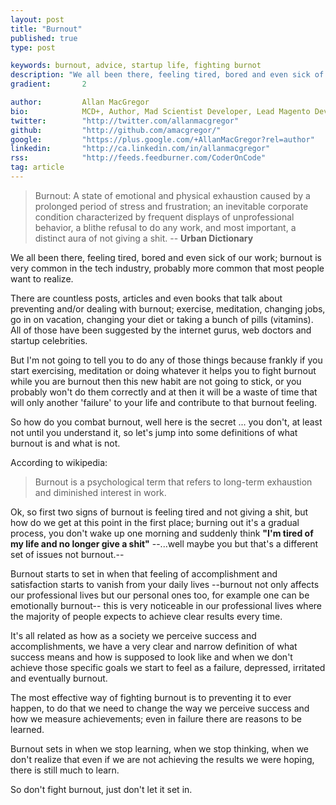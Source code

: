 ```yaml
---
layout: post
title: "Burnout"
published: true
type: post

keywords: burnout, advice, startup life, fighting burnot
description: "We all been there, feeling tired, bored and even sick of our work; burnout is very common in the tech industry, probably more common that most people want to realize."
gradient: 		2

author: 		Allan MacGregor
bio: 			MCD+, Author, Mad Scientist Developer, Lead Magento Developer @demacmedia.
twitter: 		"http://twitter.com/allanmacgregor"
github: 		"http://github.com/amacgregor/"
google: 		"https://plus.google.com/+AllanMacGregor?rel=author"
linkedin: 		"http://ca.linkedin.com/in/allanmacgregor"
rss: 			"http://feeds.feedburner.com/CoderOnCode"
tag: article
---
```


> Burnout:
> A state of emotional and physical exhaustion caused by a prolonged period of stress and frustration; 
> an inevitable corporate condition characterized by frequent displays of unprofessional behavior, a blithe 
> refusal to do any work, and most important, a distinct aura of not giving a shit. 
> -- __Urban Dictionary__

We all been there, feeling tired, bored and even sick of our work; burnout is very common in the tech industry, probably more common that most people want to realize.




There are countless posts, articles and even books that talk about preventing and/or dealing with burnout; exercise, meditation, changing jobs, go in on vacation, changing your diet or taking a bunch of pills (vitamins). All of those have been suggested by the internet gurus, web doctors and startup celebrities.

But I'm not going to tell you to do any of those things because frankly if you start exercising, meditation or doing whatever it helps you to fight burnout while you are burnout then this new habit are not going to stick, or you probably won't do them correctly and at then it will be a waste of time that will only another 'failure' to your life and contribute to that burnout feeling.

So how do you combat burnout, well here is the secret ... you don't, at least not until you understand it, so let's jump into some definitions of what burnout is and what is not.

According to wikipedia:

> Burnout is a psychological term that refers to long-term exhaustion and diminished interest in work.

Ok, so first two signs of burnout is feeling tired and not giving a shit, but how do we get at this point in the first place; burning out it's a gradual process, 
you don't wake up one morning and suddenly think **"I'm tired of my life and no longer give a shit"**  --...well maybe you but that's a different set of issues not burnout.--

Burnout starts to set in when that feeling of accomplishment and satisfaction starts to vanish from your daily lives --burnout not only affects our professional lives but our personal ones too, for example one can be emotionally burnout-- this is very noticeable in our professional lives where the majority of people expects to achieve clear results every time.

It's all related as how as a society we perceive success and accomplishments, we have a very clear and narrow definition of what success means and how is supposed to look like and when we don't achieve those specific goals we start to feel as a failure, depressed, irritated and eventually burnout.

The most effective way of fighting burnout is to preventing it to ever happen, to do that we need to change the way we perceive success and how we measure achievements; even in failure there are reasons to be learned.

Burnout sets in when we stop learning, when we stop thinking, when we don't realize that even if we are not achieving the results we were hoping, there is still much to learn.

So don't fight burnout, just don't let it set in.
